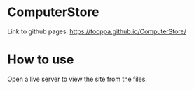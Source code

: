 # ComputerStore
Link to github pages:
https://tooppa.github.io/ComputerStore/

# How to use
Open a live server to view the site from the files.

